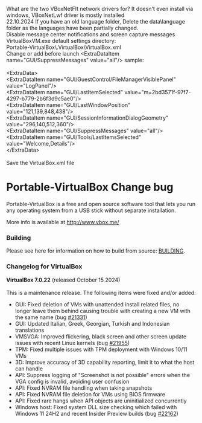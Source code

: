What are the two VBoxNetFlt network drivers for? It doesn't even install via windows, VBoxNetLwf driver is mostly installed<br>
22.10.2024 If you have an old language folder, Delete the data\language folder as the languages ​​have been partially changed.<br>
Disable message center notifications and screen capture messages VirtualBoxVM.exe default settings directory:<br>
Portable-VirtualBox\\.VirtualBox\VirtualBox.xml<br>
Change or add before launch <ExtraDataItem name=\"GUI/SuppressMessages\" value=\"all\"/> sample:<br><br>
<ExtraData\><br>
<ExtraDataItem name=\"GUI/GuestControl/FileManagerVisiblePanel\" value=\"LogPanel\"/><br>
<ExtraDataItem name=\"GUI/LastItemSelected\" value=\"m=2bd3571f-97f7-4297-b779-2b6f3d9c5ae0\"/><br>
<ExtraDataItem name=\"GUI/LastWindowPosition\" value=\"121,139,848,438\"/><br>
<ExtraDataItem name=\"GUI/SessionInformationDialogGeometry\" value=\"296,140,512,360\"/><br>
<ExtraDataItem name=\"GUI/SuppressMessages\" value=\"all\"/><br>
<ExtraDataItem name=\"GUI/Tools/LastItemsSelected\" value=\"Welcome,Details\"/><br>
<\/ExtraData><br><br>
Save the VirtualBox.xml file

Portable-VirtualBox Change bug
===================

Portable-VirtualBox is a free and open source software tool that lets you run any operating system from a USB stick without separate installation.

More info is available at http://www.vbox.me/

### Building ###

Please see here for information on how to build from source: [BUILDING](BUILDING.md).

### Changelog for VirtualBox ###

<strong>VirtualBox 7.0.22</strong> (released October 15 2024)<br /><br />
This is a maintenance release. The following items were fixed and/or added:
</p>
<ul><li>GUI: Fixed deletion of VMs with unattended install related files, no longer leave them behind causing trouble with creating a new VM with the same name (bug <a class="closed ticket" href="https://www.virtualbox.org/ticket/21331" title="#21331: defect: Delete of a VM does not delete unattended files, so can't recreate VM (closed: fixed)">#21331</a>)
</li><li>GUI: Updated Italian, Greek, Georgian, Turkish and Indonesian translations
</li><li>VMSVGA: Improved flickering, black screen and other screen update issues with recent Linux kernels (bug <a class="accepted ticket" href="https://www.virtualbox.org/ticket/21955" title="#21955: defect: Heavy screen flickering VirtualBox 6.1.48 / 7.0.12 Ubuntu Wayland ... (accepted)">#21955</a>)
</li><li>TPM: Fixed multiple issues with TPM deployment with Windows 10/11 VMs
</li><li>3D: Improve accuracy of 3D capability reporting, limit it to what the host can handle
</li><li>API: Suppress logging of "Screenshot is not possible" errors when the VGA config is invalid, avoiding user confusion
</li><li>API: Fixed NVRAM file handling when taking snapshots
</li><li>API: Fixed NVRAM file deletion for VMs using BIOS firmware
</li><li>API: Fixed rare hangs when API objects are uninitialized concurrently
</li><li>Windows host: Fixed system DLL size checking which failed with Windows 11 24H2 and recent Insider Preview builds (bug <a class="closed ticket" href="https://www.virtualbox.org/ticket/22162" title="#22162: defect: WIndows hosts based on W11 24H2 cannot start headless or detachable ... (closed: fixed)">#22162</a>)
</li></ul>
